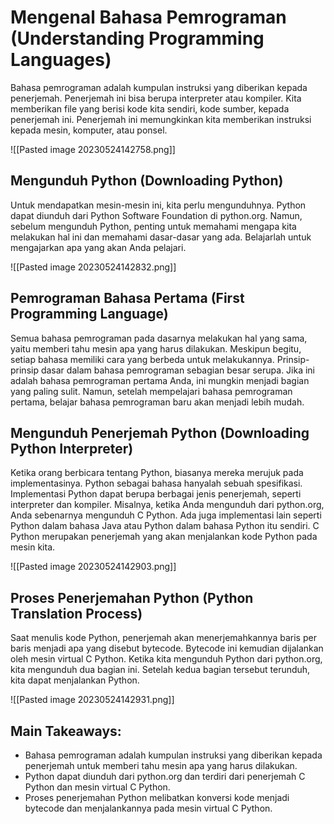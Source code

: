 # Mengenal Bahasa Pemrograman (Understanding Programming Languages)

Bahasa pemrograman adalah kumpulan instruksi yang diberikan kepada penerjemah.
Penerjemah ini bisa berupa interpreter atau kompiler.
Kita memberikan file yang berisi kode kita sendiri, kode sumber, kepada penerjemah ini.
Penerjemah ini memungkinkan kita memberikan instruksi kepada mesin, komputer, atau ponsel.

![[Pasted image 20230524142758.png]]

## Mengunduh Python (Downloading Python)

Untuk mendapatkan mesin-mesin ini, kita perlu mengunduhnya.
Python dapat diunduh dari Python Software Foundation di python.org.
Namun, sebelum mengunduh Python, penting untuk memahami mengapa kita melakukan hal ini dan memahami dasar-dasar yang ada.
Belajarlah untuk mengajarkan apa yang akan Anda pelajari.

![[Pasted image 20230524142832.png]]

## Pemrograman Bahasa Pertama (First Programming Language)

Semua bahasa pemrograman pada dasarnya melakukan hal yang sama, yaitu memberi tahu mesin apa yang harus dilakukan.
Meskipun begitu, setiap bahasa memiliki cara yang berbeda untuk melakukannya.
Prinsip-prinsip dasar dalam bahasa pemrograman sebagian besar serupa.
Jika ini adalah bahasa pemrograman pertama Anda, ini mungkin menjadi bagian yang paling sulit.
Namun, setelah mempelajari bahasa pemrograman pertama, belajar bahasa pemrograman baru akan menjadi lebih mudah.

## Mengunduh Penerjemah Python (Downloading Python Interpreter)

Ketika orang berbicara tentang Python, biasanya mereka merujuk pada implementasinya.
Python sebagai bahasa hanyalah sebuah spesifikasi.
Implementasi Python dapat berupa berbagai jenis penerjemah, seperti interpreter dan kompiler.
Misalnya, ketika Anda mengunduh dari python.org, Anda sebenarnya mengunduh C Python.
Ada juga implementasi lain seperti Python dalam bahasa Java atau Python dalam bahasa Python itu sendiri.
C Python merupakan penerjemah yang akan menjalankan kode Python pada mesin kita.

![[Pasted image 20230524142903.png]]

## Proses Penerjemahan Python (Python Translation Process)

Saat menulis kode Python, penerjemah akan menerjemahkannya baris per baris menjadi apa yang disebut bytecode.
Bytecode ini kemudian dijalankan oleh mesin virtual C Python.
Ketika kita mengunduh Python dari python.org, kita mengunduh dua bagian ini.
Setelah kedua bagian tersebut terunduh, kita dapat menjalankan Python.

![[Pasted image 20230524142931.png]]

## Main Takeaways:
- Bahasa pemrograman adalah kumpulan instruksi yang diberikan kepada penerjemah untuk memberi tahu mesin apa yang harus dilakukan.
- Python dapat diunduh dari python.org dan terdiri dari penerjemah C Python dan mesin virtual C Python.
- Proses penerjemahan Python melibatkan konversi kode menjadi bytecode dan menjalankannya pada mesin virtual C Python.